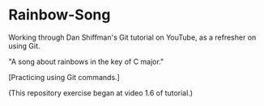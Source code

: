 # Rainbow-Song
Working through Dan Shiffman's Git tutorial on YouTube, as a refresher on using Git.

"A song about rainbows in the key of C major."

[Practicing using Git commands.]

(This repository exercise began at video 1.6 of tutorial.)
